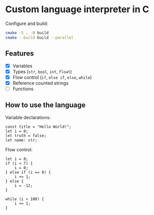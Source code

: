 # Custom language interpreter in C

Configure and build:

```bash
cmake -S . -B build
cmake --build build --parallel
```

## Features

- [x] Variables
- [x] Types (`str`, `bool`, `int`, `float`)
- [x] Flow control (`if`, `else if`, `else`, `while`)
- [x] Reference counted strings
- [ ] Functions

## How to use the language

Variable declarations:

```
const title = "Hello World!";
let i = 0;
let truth = false;
let name: str;
```

Flow control:

```
let i = 8;
if (i < 7) {
    i = 0;
} else if (i == 8) {
    i += 1;
} else {
    i = -12;
}

while (i < 100) {
    i += 1;
}
```